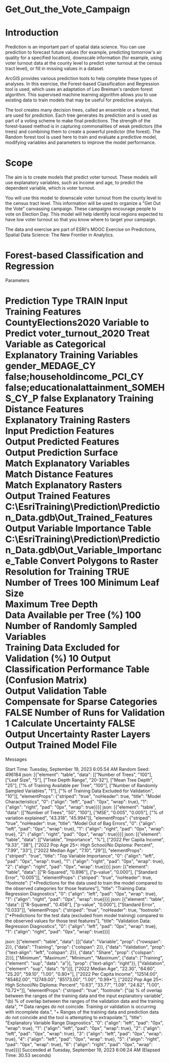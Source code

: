 # Get_Out_the_Vote_Campaign

# Introduction

Prediction is an important part of spatial data science. You can use prediction to forecast future values (for example, predicting tomorrow's air quality for a specified location), downscale information (for example, using voter turnout data at the county level to predict voter turnout at the census tract level), or fill in missing values in a dataset.

ArcGIS provides various prediction tools to help complete these types of analyses. In this exercise, the Forest-based Classification and Regression tool is used, which uses an adaptation of Leo Breiman's random forest algorithm. This supervised machine learning algorithm allows you to use existing data to train models that may be useful for predictive analysis.

The tool creates many decision trees, called an ensemble or a forest, that are used for prediction. Each tree generates its prediction and is used as part of a voting scheme to make final predictions. The strength of the forest-based method is in capturing commonalities of weak predictors (the trees) and combining them to create a powerful predictor (the forest). The Random forest tool is used here to train and evaluate a predictive model, modifying variables and parameters to improve the model performance.

# Scope

The aim is to create models that predict voter turnout. These models will use explanatory variables, such as income and age, to predict the dependent variable, which is voter turnout.

You will use this model to downscale voter turnout from the county level to the census tract level. This information will be used to organize a "Get Out the Vote" canvassing campaign. These campaigns encourage people to vote on Election Day. This model will help identify local regions expected to have low voter turnout so that you know where to target your campaign.

The data and exercise are part of ESRI's MOOC Exercise on Predictions, Spatial Data Science: The New Frontier in Analytics.


Forest-based Classification and Regression
=====================
Parameters

Prediction Type     TRAIN
Input Training Features     CountyElections2020
Variable to Predict     voter_turnout_2020
Treat Variable as Categorical     
Explanatory Training Variables     gender_MEDAGE_CY false;householdincome_PCI_CY false;educationalattainment_SOMEHS_CY_P false
Explanatory Training Distance Features     
Explanatory Training Rasters     
Input Prediction Features     
Output Predicted Features     
Output Prediction Surface     
Match Explanatory Variables     
Match Distance Features     
Match Explanatory Rasters     
Output Trained Features     C:\EsriTraining\Prediction\Prediction_Data.gdb\Out_Trained_Features
Output Variable Importance Table     C:\EsriTraining\Prediction\Prediction_Data.gdb\Out_Variable_Importance_Table
Convert Polygons to Raster Resolution for Training     TRUE
Number of Trees     100
Minimum Leaf Size     
Maximum Tree Depth     
Data Available per Tree (%)     100
Number of Randomly Sampled Variables     
Training Data Excluded for Validation (%)     10
Output Classification Performance Table (Confusion Matrix)     
Output  Validation Table     
Compensate for Sparse Categories     FALSE
Number of Runs for Validation     1
Calculate Uncertainty     FALSE
Output Uncertainty Raster Layers     
Output Trained Model File     
=====================
Messages

Start Time: Tuesday, September 19, 2023 6:05:54 AM
Random Seed: 496184
json:
[{"element": "table", "data": [["Number of Trees", "100"], ["Leaf Size", "5"], ["Tree Depth Range", "20-32"], ["Mean Tree Depth", "25"], ["% of Training Available per Tree", "100"], ["Number of Randomly Sampled Variables", "1"], ["% of Training Data Excluded for Validation", "10"]], "elementProps": {"striped": "true", "noHeader": true, "title": "Model Characteristics", "0": {"align": "left", "pad": "0px", "wrap": true}, "1": {"align": "right", "pad": "0px", "wrap": true}}}]
json:
[{"element": "table", "data": [["Number of Trees", "50", "100"], ["MSE", "0.005", "0.005"], ["% of variation explained", "43.318", "45.994"]], "elementProps": {"striped": "true", "noHeader": true, "title": "Model Out of Bag Errors", "0": {"align": "left", "pad": "0px", "wrap": true}, "1": {"align": "right", "pad": "0px", "wrap": true}, "2": {"align": "right", "pad": "0px", "wrap": true}}}]
json:
[{"element": "table", "data": [["Variable", "Importance", "%"], ["2022 Per Capita Income", "9.33", "38"], ["2022 Pop Age 25+: High School/No Diploma: Percent", "7.99", "33"], ["2022 Median Age", "7.10", "29"]], "elementProps": {"striped": "true", "title": "Top Variable Importance", "0": {"align": "left", "pad": "0px", "wrap": true}, "1": {"align": "right", "pad": "0px", "wrap": true}, "2": {"align": "right", "pad": "0px", "wrap": true}}}]
json:
[{"element": "table", "data": [["R-Squared", "0.896"], ["p-value", "0.000"], ["Standard Error", "0.005"]], "elementProps": {"striped": "true", "noHeader": true, "footnote": ["*Predictions for the data used to train the model compared to the observed categories for those features"], "title": "Training Data: Regression Diagnostics", "0": {"align": "left", "pad": "0px", "wrap": true}, "1": {"align": "right", "pad": "0px", "wrap": true}}}]
json:
[{"element": "table", "data": [["R-Squared", "0.456"], ["p-value", "0.000"], ["Standard Error", "0.033"]], "elementProps": {"striped": "true", "noHeader": true, "footnote": ["*Predictions for the test data (excluded from model training) compared to the observed values for those test features"], "title": "Validation Data: Regression Diagnostics", "0": {"align": "left", "pad": "0px", "wrap": true}, "1": {"align": "right", "pad": "0px", "wrap": true}}}]

json:
[{"element": "table", "data": [[{"data": "Variable", "prop": {"rowspan": 2}}, {"data": "Training", "prop": {"colspan": 2}}, {"data": "Validation", "prop": {"text-align": "left", "colspan": 2}}, {"data": "Share", "prop": {"colspan": 2}}], ["Minimum", "Maximum", "Minimum", "Maximum", {"data": ["Training", {"element": "sup", "data": "a"}], "prop": {"text-align": "right"}}, ["Validation", {"element": "sup", "data": "b"}]], ["2022 Median Age", "22.30", "64.60", "25.20", "59.10", "1.00", "0.80*"], ["2022 Per Capita Income", "12514.00", "85462.00", "12749.00", "85173.00", "1.00", "0.99*"], ["2022 Pop Age 25+: High School/No Diploma: Percent", "0.63", "33.77", "1.09", "24.82", "1.00", "0.72*"]], "elementProps": {"striped": "true", "footnote": ["(a) % of overlap between the ranges of the training data and the input explanatory variable", "(b) % of overlap between the ranges of the validation data and the training data", "*  Data ranges do not coincide. Training or validation is occurring with incomplete data.", "+  Ranges of the training data and prediction data do not coincide and the tool is attempting to extrapolate."], "title": "Explanatory Variable Range Diagnostics", "0": {"align": "left", "pad": "0px", "wrap": true}, "1": {"align": "left", "pad": "0px", "wrap": true}, "2": {"align": "left", "pad": "0px", "wrap": true}, "3": {"align": "left", "pad": "0px", "wrap": true}, "4": {"align": "left", "pad": "0px", "wrap": true}, "5": {"align": "right", "pad": "0px", "wrap": true}, "6": {"align": "right", "pad": "0px", "wrap": true}}}]
Succeeded at Tuesday, September 19, 2023 6:06:24 AM (Elapsed Time: 30.53 seconds)

